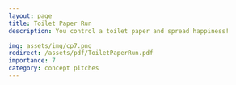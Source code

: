 ```yaml
---
layout: page
title: Toilet Paper Run
description: You control a toilet paper and spread happiness!

img: assets/img/cp7.png
redirect: /assets/pdf/ToiletPaperRun.pdf
importance: 7
category: concept pitches
---
```


